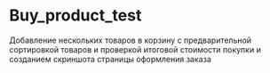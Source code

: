 # Buy_product_test
Добавление  нескольких товаров в корзину с предварительной сортировкой товаров и  проверкой итоговой стоимости покупки и созданием скриншота страницы оформления заказа
